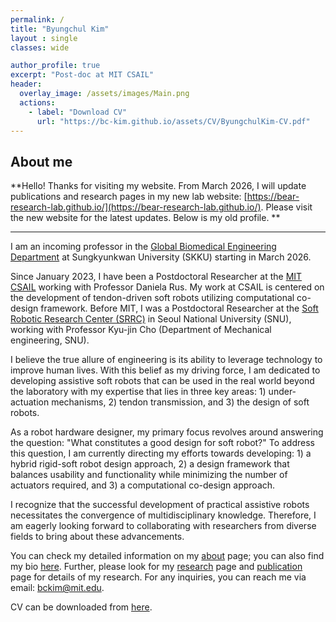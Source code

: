 ```yaml
---
permalink: /
title: "Byungchul Kim"
layout : single
classes: wide

author_profile: true
excerpt: "Post-doc at MIT CSAIL"
header:
  overlay_image: /assets/images/Main.png
  actions:
    - label: "Download CV"
      url: "https://bc-kim.github.io/assets/CV/ByungchulKim-CV.pdf"
---
```

**About me**
---

**Hello! Thanks for visiting my website. From March 2026, I will update publications and research pages in my new lab website: [https://bear-research-lab.github.io/](https://bear-research-lab.github.io/). Please visit the new website for the latest updates. Below is my old profile.
**

---
I am an incoming professor in the [Global Biomedical Engineering Department][SKKU_GBME] at Sungkyunkwan University (SKKU) starting in March 2026.

Since January 2023, I have been a Postdoctoral Researcher at the [MIT CSAIL][Lab_MIT_Link] working with Professor Daniela Rus. My work at CSAIL is centered on the development of tendon-driven soft robots utilizing computational co-design framework. Before MIT, I was a Postdoctoral Researcher at the [Soft Robotic Research Center (SRRC)][Lab_link] in Seoul National University (SNU), working with Professor Kyu-jin Cho (Department of Mechanical engineering, SNU). 

I believe the true allure of engineering is its ability to leverage technology to improve human lives. With this belief as my driving force, I am dedicated to developing assistive soft robots that can be used in the real world beyond the laboratory with my expertise that lies in three key areas: 1) under-actuation mechanisms, 2) tendon transmission, and 3) the design of soft robots. 

As a robot hardware designer, my primary focus revolves around answering the question: "What constitutes a good design for soft robot?" To address this question, I am currently directing my efforts towards developing: 1) a hybrid rigid-soft robot design approach, 2) a design framework that balances usability and functionality while minimizing the number of actuators required, and 3) a computational co-design approach.

I recognize that the successful development of practical assistive robots necessitates the convergence of multidisciplinary knowledge. Therefore, I am eagerly looking forward to collaborating with researchers from diverse fields to bring about these advancements.

You can check my detailed information on my [about][about_link] page; you can also find my bio [here][bio]. Further, please look for my [research][Research_link] page and [publication][publication_link] page for details of my research. For any inquiries, you can reach me via email: [bckim@mit.edu][email].

CV can be downloaded from [here][cv_link]. 

[Lab_MIT_Link]: https://csail.mit.edu
[SRRC_link]: https://www.srrc.snu.ac.kr
[Research_link]: /research/
[publication_link]: /publications/
[Lab_link]: https://www.srrc.snu.ac.kr/
[about_link]: /about/
[cv_link]: https://bc-kim.github.io/assets/CV/ByungchulKim-CV.pdf
[email]: mailto:bckim@mit.edu
[bio]: https://bc-kim.github.io/about/#bio
[SKKU_GBME]: https://gbme.skku.edu/gbme_en/index.do
